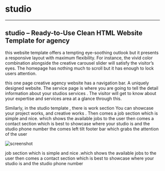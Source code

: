 # studio
-------------------------------
## studio – Ready-to-Use Clean HTML Website Template for agency

this website template offers a tempting eye-soothing outlook but it presents a responsive layout with maximum flexibility. For instance, the vivid color combination alongside the creative carousel slider will satisfy the visitor’s eyes. The homepage has nothing much to scroll but it has enough to lock users attention. 

this one page creative agency website has a navigation bar. A uniquely designed website. The service page is where you are going to tell the detail information about your studios services . The visitor will get to know about your expertise and services area at a glance through this.


Similarly, in the studio template , there is work section You can showcase your project works, and creative works . Then comes a job section which is simple and nice. which shows the available jobs to the user then comes a contact section which is best to showcase where your studio is and the studio phone number the comes left tilt footer bar which grabs the attention of the user


![screenshot](https://user-images.githubusercontent.com/98444143/163546275-5e52fcad-00a6-42a8-8c33-f995c91bfd61.png)

job section which is simple and nice .which shows the available jobs to the user then comes a contact section which is best to showcase where your studio is and the studio phone number

